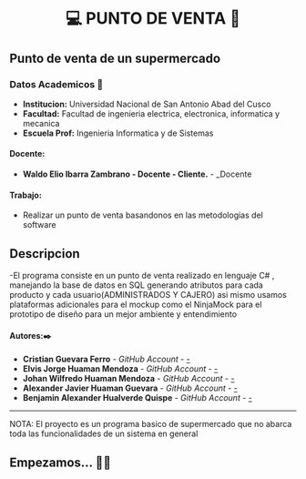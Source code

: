 # **<center> 💻 PUNTO DE VENTA 🛒 </center>**

## Punto de venta de un supermercado

### Datos Academicos 📖

- **Institucion:** Universidad Nacional de San Antonio Abad del Cusco
- **Facultad:** Facultad de ingenieria electrica, electronica, informatica y mecanica
- **Escuela Prof:** Ingenieria Informatica y de Sistemas

#### Docente:

- **Waldo Elio Ibarra Zambrano - Docente - Cliente.** - _Docente

#### Trabajo:

- Realizar un punto de venta basandonos en las metodologias del software

## Descripcion
-El programa consiste en un punto de venta realizado en lenguaje C# , manejando la base de datos en SQL generando atributos para cada producto y cada usuario(ADMINISTRADOS Y CAJERO) asi mismo usamos plataformas adicionales para el mockup como el NinjaMock para el prototipo de diseño para un mejor ambiente y entendimiento

#### Autores:✒️

- **Cristian Guevara Ferro** - _GitHub Account_ - [-](https://github.com/-)
- **Elvis Jorge Huaman Mendoza** - _GitHub Account_ - [-](https://github.com/-)
- **Johan Wilfredo Huaman Mendoza** - _GitHub Account_ - [-](https://github.com/-)
- **Alexander Javier Huaman Guevara** - _GitHub Account_ - [-](https://github.com/-)
- **Benjamin Alexander Hualverde Quispe** - _GitHub Account_ - [-](https://github.com/-)



---

NOTA: El proyecto es un programa basico de supermercado que no abarca toda las funcionalidades de un sistema en general 

## Empezamos... 🛒🛒

